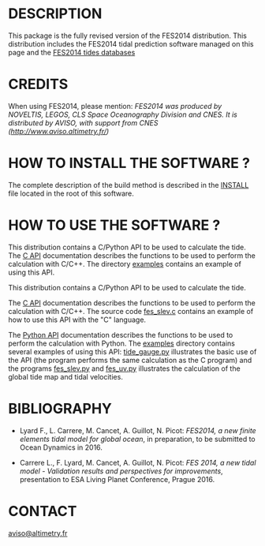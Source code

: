# DESCRIPTION

This package is the fully revised version of the FES2014 distribution.
This distribution includes the FES2014 tidal prediction software managed on this
page and the [FES2014 tides databases](data/fes2014/README.md)

# CREDITS

When using FES2014, please mention: *FES2014 was produced by NOVELTIS, LEGOS,
CLS Space Oceanography Division and CNES. It is distributed by AVISO, with
support from CNES (http://www.aviso.altimetry.fr/)*

# HOW TO INSTALL THE SOFTWARE ?

The complete description of the build method is described in the
[INSTALL](INSTALL.md) file located in the root of this software.

# HOW TO USE THE SOFTWARE ?

This distribution contains a C/Python API to be used to calculate the tide. The
[C API](C_API.md) documentation describes the functions to be used to
perform the calculation with C/C++. The directory [examples](examples) contains an
example of using this API.

This distribution contains a C/Python API to be used to calculate the tide.

The [C API](C_API.md) documentation describes the functions to be used to
perform the calculation with C/C++. The source code
[fes_slev.c](examples/fes_slev.c) contains an example of how to use this
API with the "C" language.

The [Python API](PYTHON_API.md) documentation describes the functions to be
used to perform the calculation with Python. The [examples](examples) directory
contains several examples of using this API:
[tide_gauge.py](examples/tide_gauge.py) illustrates the basic use of the API
(the program performs the same calculation as the C program) and the programs
[fes_slev.py](examples/fes_slev.py) and [fes_uv.py](examples/fes_uv.py)
illustrates the calculation of the global tide map and tidal velocities.

# BIBLIOGRAPHY

* Lyard F., L. Carrere, M. Cancet, A. Guillot, N. Picot: *FES2014, a new finite
  elements tidal model for global ocean*, in preparation, to be submitted to
  Ocean Dynamics in 2016.

* Carrere L., F. Lyard, M. Cancet, A. Guillot, N. Picot: *FES 2014, a new tidal
  model - Validation results and perspectives for improvements*, presentation to
  ESA Living Planet Conference, Prague 2016.

# CONTACT

[aviso@altimetry.fr](mailto:aviso@altimetry.fr)
